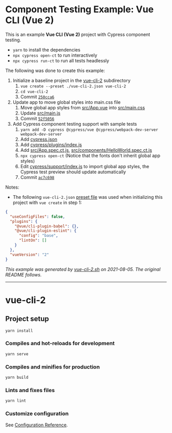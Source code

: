# Component Testing Example: Vue CLI (Vue 2)

This is an example **Vue CLI (Vue 2)** project with Cypress component testing.

- `yarn` to install the dependencies
- `npx cypress open-ct` to run interactively
- `npx cypress run-ct` to run all tests headlessly

The following was done to create this example:

1. Initialize a baseline project in the [vue-cli-2](.) subdirectory
   1. `vue create --preset ./vue-cli-2.json vue-cli-2`
   2. `cd vue-cli-2`
   3. Commit [`250cca6`](https://github.com/cypress-io/cypress-component-testing-examples/commit/250cca6cd48b10f06b74e9f0f0a7803042254b59)
2. Update app to move global styles into main.css file
   1. Move global app styles from [src/App.vue](src/App.vue) into [src/main.css](src/main.css)
   2. Update [src/main.js](src/main.js)
   3. Commit [`52f5056`](https://github.com/cypress-io/cypress-component-testing-examples/commit/52f50565faa65d24abe6338c3bc134a3bc5ef61d)
3. Add Cypress component testing support with sample tests
   1. `yarn add -D cypress @cypress/vue @cypress/webpack-dev-server webpack-dev-server`
   2. Add [cypress.json](cypress.json)
   3. Add [cypress/plugins/index.js](cypress/plugins/index.js)
   4. Add [src/App.spec.ct.js](src/App.spec.ct.js), [src/components/HelloWorld.spec.ct.js](src/components/HelloWorld.spec.ct.js)
   5. `npx cypress open-ct` (Notice that the fonts don't inherit global app styles)
   6. Edit [cypress/support/index.js](cypress/support/index.js) to import global app styles, the Cypress test preview should update automatically
   7. Commit [`ac7c698`](https://github.com/cypress-io/cypress-component-testing-examples/commit/ac7c69824b10d39cd15fabe4a14e6cb7edde3787)

Notes:

- The following `vue-cli-2.json` [preset file](https://cli.vuejs.org/guide/plugins-and-presets.html#local-filesystem-preset) was used when initializing this project with `vue create` in step 1:

```json
{
  "useConfigFiles": false,
  "plugins": {
    "@vue/cli-plugin-babel": {},
    "@vue/cli-plugin-eslint": {
      "config": "base",
      "lintOn": []
    }
  },
  "vueVersion": "2"
}
```

_This example was generated by [vue-cli-2.sh](https://github.com/cypress-io/cypress-component-testing-examples/blob/main/scripts/vue-cli-2.sh) on 2021-08-05. The original README follows._

---

# vue-cli-2

## Project setup
```
yarn install
```

### Compiles and hot-reloads for development
```
yarn serve
```

### Compiles and minifies for production
```
yarn build
```

### Lints and fixes files
```
yarn lint
```

### Customize configuration
See [Configuration Reference](https://cli.vuejs.org/config/).
